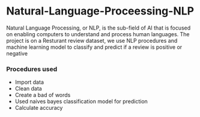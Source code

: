 # Natural-Language-Proceessing-NLP
Natural Language Processing, or NLP, is the sub-field of AI that is focused on enabling computers to understand and process human languages.
The project is on a Resturant review dataset, we use NLP procedures and machine learning model to classify and predict if a review is positive or negative 

### Procedures used 
+ Import data
+ Clean data
+ Create a bad of words 
+ Used naives bayes classification model for prediction
+ Calculate accuracy 